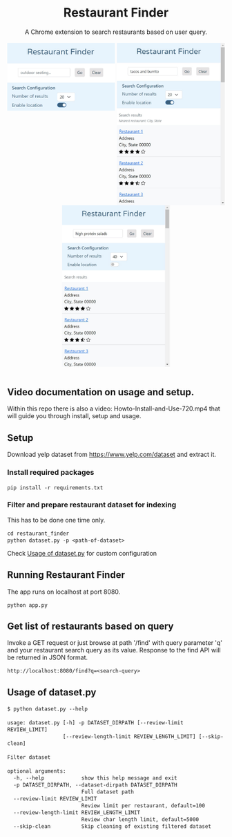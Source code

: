 <h1 align="center">Restaurant Finder</h1>
<div align="center">A Chrome extension to search restaurants based on user query.</div>
<br />
<div align="center">
<span><img src="screenshot/default-ui.jpg" width="250" align="top"></span>
<span><img src="screenshot/ui-20-results-location-enabled.jpg" width="250" align="top"></span>
<span><img src="screenshot/ui-40-results-location-disabled.jpg" width="250" align="top"></span>
</div>
<br />

## Video documentation on usage and setup.
Within this repo there is also a video: Howto-Install-and-Use-720.mp4 that will guide you
through install, setup and usage.

## Setup
Download yelp dataset from https://www.yelp.com/dataset and extract it.

### Install required packages
```commandline
pip install -r requirements.txt
```

### Filter and prepare restaurant dataset for indexing
This has to be done one time only.
```commandline
cd restaurant_finder
python dataset.py -p <path-of-dataset>
```
Check [Usage of dataset.py](#usage-of-datasetpy) for custom configuration

## Running Restaurant Finder
The app runs on localhost at port 8080.
```commandline
python app.py
```

## Get list of restaurants based on query
Invoke a GET request or just browse at path '/find' with query parameter 'q' and your restaurant search query as its value.
Response to the find API will be returned in JSON format.
```commandline
http://localhost:8080/find?q=<search-query>
```

## Usage of dataset.py
```commandline
$ python dataset.py --help

usage: dataset.py [-h] -p DATASET_DIRPATH [--review-limit REVIEW_LIMIT]
                  [--review-length-limit REVIEW_LENGTH_LIMIT] [--skip-clean]

Filter dataset

optional arguments:
  -h, --help            show this help message and exit
  -p DATASET_DIRPATH, --dataset-dirpath DATASET_DIRPATH
                        Full dataset path
  --review-limit REVIEW_LIMIT
                        Review limit per restaurant, default=100
  --review-length-limit REVIEW_LENGTH_LIMIT
                        Review char length limit, default=5000
  --skip-clean          Skip cleaning of existing filtered dataset
``` 
